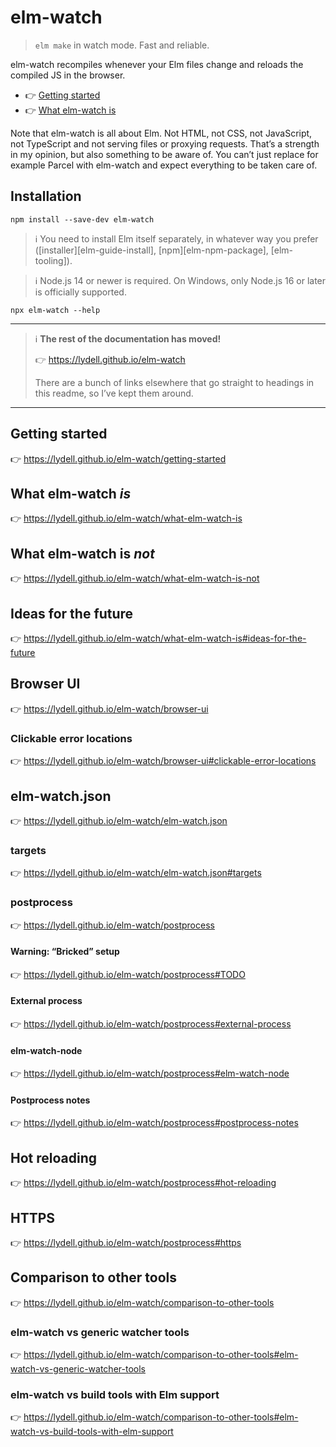 # elm-watch

> `elm make` in watch mode. Fast and reliable.

elm-watch recompiles whenever your Elm files change and reloads the compiled JS in the browser.

- 👉 [Getting started](https://lydell.github.io/elm-watch/getting-started)
- 👉 [What elm-watch is](https://lydell.github.io/elm-watch/what-elm-watch-is)

Note that elm-watch is all about Elm. Not HTML, not CSS, not JavaScript, not TypeScript and not serving files or proxying requests. That’s a strength in my opinion, but also something to be aware of. You can’t just replace for example Parcel with elm-watch and expect everything to be taken care of.

## Installation

```
npm install --save-dev elm-watch
```

> ℹ️ You need to install Elm itself separately, in whatever way you prefer ([installer][elm-guide-install], [npm][elm-npm-package], [elm-tooling]).

> ℹ️ Node.js 14 or newer is required. On Windows, only Node.js 16 or later is officially supported.

```
npx elm-watch --help
```

---

> ℹ️ **The rest of the documentation has moved!**
>
> 👉 https://lydell.github.io/elm-watch
>
> There are a bunch of links elsewhere that go straight to headings in this readme, so I’ve kept them around.

---

## Getting started

👉 https://lydell.github.io/elm-watch/getting-started

## What elm-watch _is_

👉 https://lydell.github.io/elm-watch/what-elm-watch-is

## What elm-watch is _not_

👉 https://lydell.github.io/elm-watch/what-elm-watch-is-not

## Ideas for the future

👉 https://lydell.github.io/elm-watch/what-elm-watch-is#ideas-for-the-future

## Browser UI

👉 https://lydell.github.io/elm-watch/browser-ui

### Clickable error locations

👉 https://lydell.github.io/elm-watch/browser-ui#clickable-error-locations

## elm-watch.json

👉 https://lydell.github.io/elm-watch/elm-watch.json

### targets

👉 https://lydell.github.io/elm-watch/elm-watch.json#targets

### postprocess

👉 https://lydell.github.io/elm-watch/postprocess

#### Warning: “Bricked” setup

👉 https://lydell.github.io/elm-watch/postprocess#TODO

#### External process

👉 https://lydell.github.io/elm-watch/postprocess#external-process

#### elm-watch-node

👉 https://lydell.github.io/elm-watch/postprocess#elm-watch-node

#### Postprocess notes

👉 https://lydell.github.io/elm-watch/postprocess#postprocess-notes

## Hot reloading

👉 https://lydell.github.io/elm-watch/postprocess#hot-reloading

## HTTPS

👉 https://lydell.github.io/elm-watch/postprocess#https

## Comparison to other tools

👉 https://lydell.github.io/elm-watch/comparison-to-other-tools

### elm-watch vs generic watcher tools

👉 https://lydell.github.io/elm-watch/comparison-to-other-tools#elm-watch-vs-generic-watcher-tools

### elm-watch vs build tools with Elm support

👉 https://lydell.github.io/elm-watch/comparison-to-other-tools#elm-watch-vs-build-tools-with-elm-support
